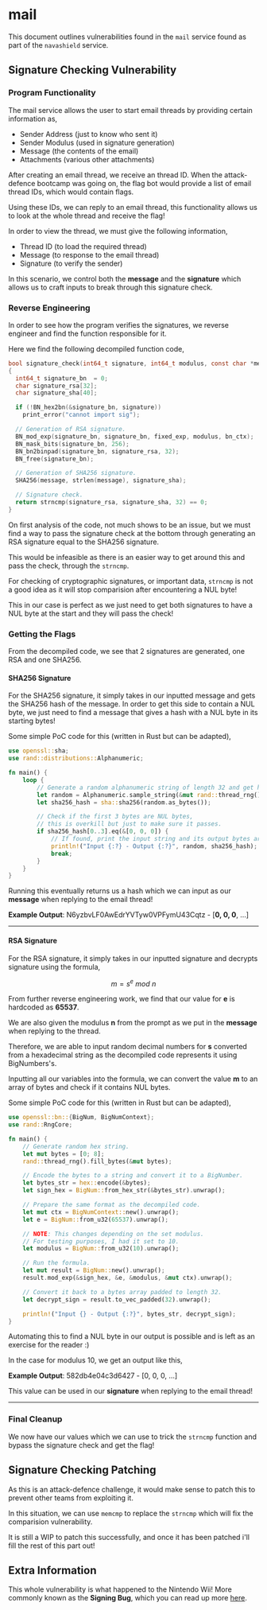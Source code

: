 # mail

This document outlines vulnerabilities found in the ``mail`` service found as part of the ``navashield`` service.

## Signature Checking Vulnerability

### Program Functionality

The mail service allows the user to start email threads by providing certain information as,

* Sender Address (just to know who sent it)
* Sender Modulus (used in signature generation)
* Message (the contents of the email)
* Attachments (various other attachments)

After creating an email thread, we receive an thread ID. When the attack-defence bootcamp was going on, the flag bot would provide a list of email thread IDs, which would contain flags.

Using these IDs, we can reply to an email thread, this functionality allows us to look at the whole thread and receive the flag!

In order to view the thread, we must give the following information,

* Thread ID (to load the required thread)
* Message (to response to the email thread)
* Signature (to verify the sender)

In this scenario, we control both the **message** and the **signature** which allows us to craft inputs to break through this signature check.

### Reverse Engineering

In order to see how the program verifies the signatures, we reverse engineer and find the function responsible for it.

Here we find the following decompiled function code,

```c
bool signature_check(int64_t signature, int64_t modulus, const char *message)
{
  int64_t signature_bn  = 0;
  char signature_rsa[32];
  char signature_sha[40];

  if (!BN_hex2bn(&signature_bn, signature))
    print_error("cannot import sig");

  // Generation of RSA signature.
  BN_mod_exp(signature_bn, signature_bn, fixed_exp, modulus, bn_ctx);
  BN_mask_bits(signature_bn, 256);
  BN_bn2binpad(signature_bn, signature_rsa, 32);
  BN_free(signature_bn);

  // Generation of SHA256 signature.
  SHA256(message, strlen(message), signature_sha);

  // Signature check.
  return strncmp(signature_rsa, signature_sha, 32) == 0;
}
```

On first analysis of the code, not much shows to be an issue, but we must find a way to pass the signature check at the bottom through generating an RSA signature equal to the SHA256 signature.

This would be infeasible as there is an easier way to get around this and pass the check, through the ``strncmp``.

For checking of cryptographic signatures, or important data, ``strncmp`` is not a good idea as it will stop comparision after encountering a NUL byte!

This in our case is perfect as we just need to get both signatures to have a NUL byte at the start and they will pass the check!

### Getting the Flags

From the decompiled code, we see that 2 signatures are generated, one RSA and one SHA256.

#### SHA256 Signature

For the SHA256 signature, it simply takes in our inputted message and gets the SHA256 hash of the message. In order to get this side to contain a NUL byte, we just need to find a message that gives a hash with a NUL byte in its starting bytes!

Some simple PoC code for this (written in Rust but can be adapted),

```rust
use openssl::sha;
use rand::distributions::Alphanumeric;

fn main() {
    loop {
        // Generate a random alphanumeric string of length 32 and get hash.
        let random = Alphanumeric.sample_string(&mut rand::thread_rng(), 32);
        let sha256_hash = sha::sha256(random.as_bytes());

        // Check if the first 3 bytes are NUL bytes, 
        // this is overkill but just to make sure it passes.
        if sha256_hash[0..3].eq(&[0, 0, 0]) {
            // If found, print the input string and its output bytes array.
            println!("Input {:?} - Output {:?}", random, sha256_hash);
            break;
        }
    }
}
```

Running this eventually returns us a hash which we can input as our **message** when replying to the email thread!

**Example Output**: N6yzbvLF0AwEdrYVTyw0VPFymU43Cqtz - [**0, 0, 0**, ...]

---

#### RSA Signature

For the RSA signature, it simply takes in our inputted signature and decrypts signature using the formula,

$$ m = s^e \ mod \ n$$

From further reverse engineering work, we find that our value for **e** is hardcoded as **65537**.

We are also given the modulus **n** from the prompt as we put in the **message** when replying to the thread.

Therefore, we are able to input random decimal numbers for **s** converted from a hexadecimal string as the decompiled code represents it using BigNumbers's.

Inputting all our variables into the formula, we can convert the value **m** to an array of bytes and check if it contains NUL bytes.

Some simple PoC code for this (written in Rust but can be adapted),

```rust
use openssl::bn::{BigNum, BigNumContext};
use rand::RngCore;

fn main() {
    // Generate random hex string.
    let mut bytes = [0; 8];
    rand::thread_rng().fill_bytes(&mut bytes);

    // Encode the bytes to a string and convert it to a BigNumber.
    let bytes_str = hex::encode(&bytes);
    let sign_hex = BigNum::from_hex_str(&bytes_str).unwrap();

    // Prepare the same format as the decompiled code.
    let mut ctx = BigNumContext::new().unwrap();
    let e = BigNum::from_u32(65537).unwrap();

    // NOTE: This changes depending on the set modulus.
    // For testing purposes, I had it set to 10.
    let modulus = BigNum::from_u32(10).unwrap();

    // Run the formula.
    let mut result = BigNum::new().unwrap();
    result.mod_exp(&sign_hex, &e, &modulus, &mut ctx).unwrap();

    // Convert it back to a bytes array padded to length 32.
    let decrypt_sign = result.to_vec_padded(32).unwrap();

    println!("Input {} - Output {:?}", bytes_str, decrypt_sign);
}
```

Automating this to find a NUL byte in our output is possible and is left as an exercise for the reader :)

In the case for modulus 10, we get an output like this,

**Example Output**: 582db4e04c3d6427 - [0, 0, 0, ...]

This value can be used in our **signature** when replying to the email thread!

---

### Final Cleanup

We now have our values which we can use to trick the ``strncmp`` function and bypass the signature check and get the flag!

## Signature Checking Patching

As this is an attack-defence challenge, it would make sense to patch this to prevent other teams from exploiting it.

In this situation, we can use ``memcmp`` to replace the ``strncmp`` which will fix the comparision vulnerability.

It is still a WIP to patch this successfully, and once it has been patched i'll fill the rest of this part out!

## Extra Information

This whole vulnerability is what happened to the Nintendo Wii! More commonly known as the **Signing Bug**, which you can read up more [here](http://wiibrew.org/wiki/Signing_bug).